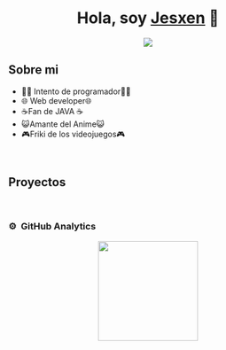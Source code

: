 <div align="center">
<h1 align="center">Hola, soy <a href="https://github.com/Jesxen">Jesxen</a> 👋</h1>
</div>
<div align="center">
<img  src="https://imgur.com/ETOMyKU.png">
</div>

## Sobre mi

- 👨‍💻  Intento de programador👨‍💻 
- 🌐 Web developer🌐
- ☕Fan de JAVA ☕
- 😺Amante del Anime😺
- 🎮Friki de los videojuegos🎮

<br>

## Proyectos 
<br>

### ⚙️ &nbsp;GitHub Analytics

<p align="center">
<a href="https://github.com/Jesxen">
  <img height="180em" src="https://github-readme-stats-eight-theta.vercel.app/api?username=Jesxen&show_icons=true&theme=algolia&include_all_commits=true&count_private=true"/>
</a>
</p>
